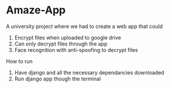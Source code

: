 # Amaze-App

A university project where we had to create a web app that could 

1. Encrypt files when uploaded to google drive
2. Can only decrypt files through the app
3. Face recognition with anti-spoofing to decrypt files

How to run
1. Have django and all the necessary dependancies downloaded
2. Run django app though the terminal
